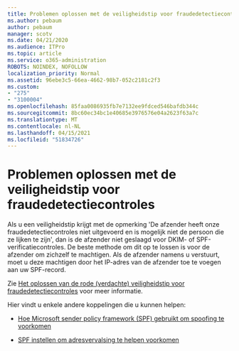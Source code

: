 ```yaml
---
title: Problemen oplossen met de veiligheidstip voor fraudedetectiecontroles
ms.author: pebaum
author: pebaum
manager: scotv
ms.date: 04/21/2020
ms.audience: ITPro
ms.topic: article
ms.service: o365-administration
ROBOTS: NOINDEX, NOFOLLOW
localization_priority: Normal
ms.assetid: 96ebe3c5-66ea-4662-98b7-052c2181c2f3
ms.custom:
- "275"
- "3100004"
ms.openlocfilehash: 85faa0086935fb7e7132ee9fdced546bafdb344c
ms.sourcegitcommit: 8bc60ec34bc1e40685e3976576e04a2623f63a7c
ms.translationtype: MT
ms.contentlocale: nl-NL
ms.lasthandoff: 04/15/2021
ms.locfileid: "51834726"
---
```

# <a name="troubleshooting-the-safety-tip-for-fraud-detection-checks"></a>Problemen oplossen met de veiligheidstip voor fraudedetectiecontroles

Als u een veiligheidstip krijgt met de opmerking 'De afzender heeft onze fraudedetectiecontroles niet uitgevoerd en is mogelijk niet de persoon die ze lijken te zijn', dan is de afzender niet geslaagd voor DKIM- of SPF-verificatiecontroles. De beste methode om dit op te lossen is voor de afzender om zichzelf te machtigen. Als de afzender namens u verstuurt, moet u deze machtigen door het IP-adres van de afzender toe te voegen aan uw SPF-record.
  
Zie [Het oplossen van de rode (verdachte) veiligheidstip voor fraudedetectiecontroles](https://blogs.msdn.microsoft.com/tzink/2016/11/02/troubleshooting-the-red-suspicious-safety-tip-for-fraud-detection-checks/) voor meer informatie.
  
Hier vindt u enkele andere koppelingen die u kunnen helpen:
  
- [Hoe Microsoft sender policy framework (SPF) gebruikt om spoofing te voorkomen](https://docs.microsoft.com/microsoft-365/security/office-365-security/how-office-365-uses-spf-to-prevent-spoofing)

- [SPF instellen om adresvervalsing te helpen voorkomen](https://docs.microsoft.com/microsoft-365/security/office-365-security/set-up-spf-in-office-365-to-help-prevent-spoofing)
